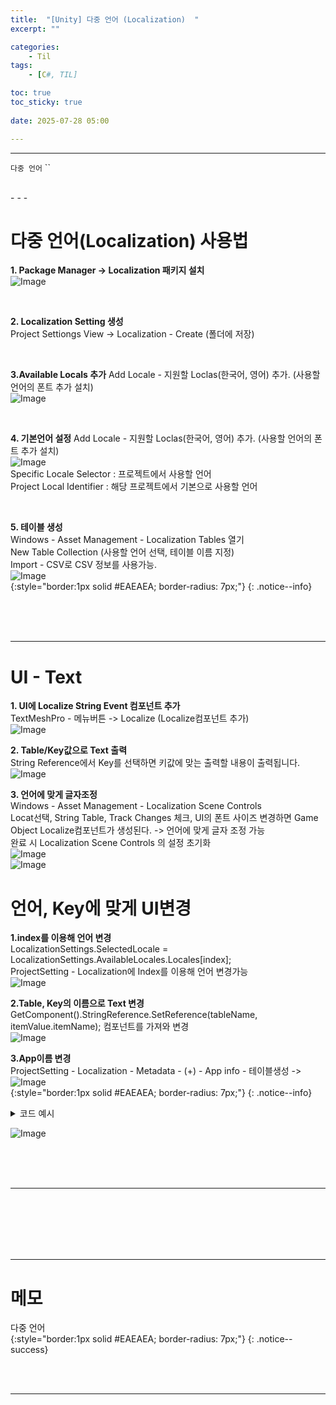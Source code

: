```yaml
---
title:  "[Unity] 다중 언어 (Localization)  "
excerpt: ""

categories:
    - Til
tags:
    - [C#, TIL]

toc: true
toc_sticky: true
 
date: 2025-07-28 05:00

---
```

- - -


`다중 언어` ``

<br>
- - - 


# 다중 언어(Localization) 사용법

**1. Package Manager -> Localization 패키지 설치**  
![Image](https://github.com/levell1/levell1.github.io/blob/main/Image/Localization/local1.png?raw=true)   

<br>

**2. Localization Setting 생성**  
Project Settiongs View -> Localization - Create (폴더에 저장)  

<br>

**3.Available Locals 추가**
Add Locale - 지원할 Loclas(한국어, 영어) 추가. (사용할 언어의 폰트 추가 설치)   
![Image](https://github.com/levell1/levell1.github.io/blob/main/Image/Localization/local2.png?raw=true)  

<br>

**4. 기본언어 설정**
Add Locale - 지원할 Loclas(한국어, 영어) 추가. (사용할 언어의 폰트 추가 설치)  
![Image](https://github.com/levell1/levell1.github.io/blob/main/Image/Localization/local3.png?raw=true)   
Specific Locale Selector : 프로젝트에서 사용할 언어  
Project Local Identifier : 해당 프로젝트에서 기본으로 사용할 언어

<br>

**5. 테이블 생성**  
Windows - Asset Management - Localization Tables 열기  
New Table Collection (사용할 언어 선택, 테이블 이름 지정)  
Import - CSV로 CSV 정보를 사용가능.  
![Image](https://github.com/levell1/levell1.github.io/blob/main/Image/Localization/local4.png?raw=true)   
{:style="border:1px solid #EAEAEA; border-radius: 7px;"}
{: .notice--info}   


<br><br><br>
- - - 

# UI - Text

**1. UI에 Localize String Event 컴포넌트 추가**  
TextMeshPro - 메뉴버튼 -> Localize (Localize컴포넌트 추가)  
![Image](https://github.com/levell1/levell1.github.io/blob/main/Image/Localization/local5.png?raw=true)  

**2. Table/Key값으로  Text 출력**  
String Reference에서 Key를 선택하면 키값에 맞는 출력할 내용이 출력됩니다.  
![Image](https://github.com/levell1/levell1.github.io/blob/main/Image/Localization/local6.png?raw=true)  

**3. 언어에 맞게 글자조정**  
Windows - Asset Management - Localization Scene Controls  
Locat선택, String Table, Track Changes 체크, UI의 폰트 사이즈 변경하면 Game Object Localize컴포넌트가 생성된다.  -> 언어에 맞게 글자 조정 가능  
완료 시 Localization Scene Controls 의 설정 초기화  
![Image](https://github.com/levell1/levell1.github.io/blob/main/Image/Localization/local11.png?raw=true)  
![Image](https://github.com/levell1/levell1.github.io/blob/main/Image/Localization/local12.png?raw=true)  

# 언어, Key에 맞게 UI변경
**1.index를 이용해 언어 변경**  
LocalizationSettings.SelectedLocale = LocalizationSettings.AvailableLocales.Locales[index];  
ProjectSetting - Localization에 Index를 이용해 언어 변경가능  
![Image](https://github.com/levell1/levell1.github.io/blob/main/Image/Localization/local7.png?raw=true)  

**2.Table, Key의 이름으로 Text 변경**  
GetComponent<LocalizeStringEvent>().StringReference.SetReference(tableName, itemValue.itemName);
컴포넌트를 가져와 변경  
![Image](https://github.com/levell1/levell1.github.io/blob/main/Image/Localization/local8.png?raw=true)  

**3.App이름 변경**  
ProjectSetting - Localization - Metadata - (+) - App info - 테이블생성 ->  
![Image](https://github.com/levell1/levell1.github.io/blob/main/Image/Localization/local10.png?raw=true)  
{:style="border:1px solid #EAEAEA; border-radius: 7px;"}
{: .notice--info}   


<details>
<summary>코드 예시</summary>
<div class="notice--primary" markdown="1"> 

```c# 
    // 언어 토글
    void OnClickLocalChangeButton()
    {
        var locales = LocalizationSettings.AvailableLocales.Locales;
        LocalizationSettings.SelectedLocale =
            LocalizationSettings.SelectedLocale == locales[0] ? locales[1] : locales[0];
    }


    public void LocalizeTextString(string tableName, string keyName)
    {
        GetText((int)Texts.LoadingText).GetComponent<LocalizeStringEvent>().StringReference
            .SetReference(tableName, keyName);
    }

    // TestTable - Test key 로 출력
    void OnClickChangeTestButton()
    {
        LocalizeTextString("TestTable", "Test_Key");
    }
    
    // TestTable - Loading key 로 출력
    void OnClickChangeLoadingButton()
    {
        LocalizeTextString("TestTable", "Loading_Key");
    }
```
</div>
</details>

![Image](https://github.com/levell1/levell1.github.io/blob/main/Image/Localization/local9.png?raw=true)  

<br><br><br>
- - - 


<br><br><br><br><br>
- - - 


# 메모
다중 언어  
{:style="border:1px solid #EAEAEA; border-radius: 7px;"}
{: .notice--success}  


<br><br>
- - -